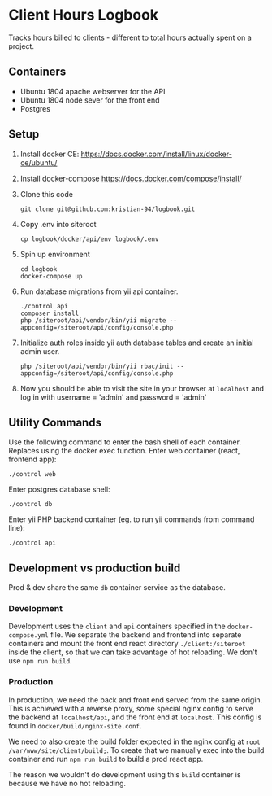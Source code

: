 # Client Hours Logbook

Tracks hours billed to clients - different to total hours actually spent on a project.

## Containers

- Ubuntu 1804 apache webserver for the API
- Ubuntu 1804 node sever for the front end
- Postgres

## Setup

1.  Install docker CE: https://docs.docker.com/install/linux/docker-ce/ubuntu/

2.  Install docker-compose https://docs.docker.com/compose/install/

3.  Clone this code

    ```
    git clone git@github.com:kristian-94/logbook.git
    ```

4.  Copy .env into siteroot

    ```
    cp logbook/docker/api/env logbook/.env
    ```

5.  Spin up environment

    ```
    cd logbook
    docker-compose up
    ```

6.  Run database migrations from yii api container.
    ```
    ./control api
    composer install
    php /siteroot/api/vendor/bin/yii migrate --appconfig=/siteroot/api/config/console.php
    ```
7.  Initialize auth roles inside yii auth database tables and create an initial admin user.

    ```
    php /siteroot/api/vendor/bin/yii rbac/init --appconfig=/siteroot/api/config/console.php

    ```

8.  Now you should be able to visit the site in your browser at `localhost`
    and log in with username = 'admin' and password = 'admin'

## Utility Commands

Use the following command to enter the bash shell of each container.
Replaces using the docker exec function.
Enter web container (react, frontend app):

```
./control web
```

Enter postgres database shell:

```
./control db
```

Enter yii PHP backend container (eg. to run yii commands from command line):

```
./control api
```

## Development vs production build

Prod & dev share the same `db` container service as the database.

### Development

Development uses the `client` and `api` containers specified in the `docker-compose.yml` file.
We separate the backend and frontend into separate containers and mount the front end react
directory `./client:/siteroot` inside the client, so that we can take advantage of hot reloading.
We don't use `npm run build`.

### Production

In production, we need the back and front end served from the same origin. This is
achieved with a reverse proxy, some special nginx config to serve the backend at `localhost/api`, and the
front end at `localhost`. This config is found in `docker/build/nginx-site.conf`.

We need to also create the build folder expected in the nginx config at
`root /var/www/site/client/build;`. To create that we manually exec into
the build container and run `npm run build` to build a prod react app.

The reason we wouldn't do development using this `build` container is because we have
no hot reloading.
